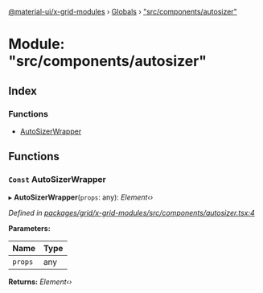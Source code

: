 [@material-ui/x-grid-modules](../README.md) › [Globals](../globals.md) › ["src/components/autosizer"](_src_components_autosizer_.md)

# Module: "src/components/autosizer"

## Index

### Functions

* [AutoSizerWrapper](_src_components_autosizer_.md#const-autosizerwrapper)

## Functions

### `Const` AutoSizerWrapper

▸ **AutoSizerWrapper**(`props`: any): *Element‹›*

*Defined in [packages/grid/x-grid-modules/src/components/autosizer.tsx:4](https://github.com/mui-org/material-ui-x/blob/02342a6/packages/grid/x-grid-modules/src/components/autosizer.tsx#L4)*

**Parameters:**

Name | Type |
------ | ------ |
`props` | any |

**Returns:** *Element‹›*
